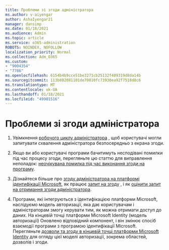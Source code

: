 ```yaml
---
title: Проблеми зі згоди адміністратора
ms.author: v-aiyengar
author: AshaIyengar21
manager: dansimp
ms.date: 01/18/2021
ms.audience: Admin
ms.topic: article
ms.service: o365-administration
ROBOTS: NOINDEX, NOFOLLOW
localization_priority: Normal
ms.collection: Adm_O365
ms.custom:
- "9004354"
- "7786"
ms.openlocfilehash: 6154b4b9cce51be3271cb25132f409319d8da14b
ms.sourcegitcommit: 113b802081101de70810fc73938ea92f7518d8c6
ms.translationtype: MT
ms.contentlocale: uk-UA
ms.lasthandoff: 01/18/2021
ms.locfileid: "49901516"
---
```

# <a name="admin-consent-issues"></a>Проблеми зі згоди адміністратора

1. Увімкнення [робочого циклу адміністратора](https://docs.microsoft.com/azure/active-directory/manage-apps/configure-admin-consent-workflow) , щоб користувачі могли запитувати схвалення адміністратора безпосередньо з екрана згоди.

1. Якщо ви або користувачі програми бачитимуть несподівані помилки під час процесу згоди, перегляньте цю статтю для виправлення неполадок: [неочікувана помилка під час виконання згоди на програму](https://docs.microsoft.com/azure/active-directory/manage-apps/application-sign-in-unexpected-user-consent-error).

1. Дізнайтеся більше про [згоду адміністратора на платформі ідентифікації Microsoft](https://docs.microsoft.com/azure/active-directory/develop/v2-admin-consent), як працює [запит на згоду](https://docs.microsoft.com/azure/active-directory/develop/v2-admin-consent) , і як [оцінити запит на отримання згоди адміністратора](https://docs.microsoft.com/azure/active-directory/manage-apps/manage-consent-requests#evaluating-a-request-for-tenant-wide-admin-consent).

1. Програми, які інтегруються з ідентифікацією платформи Microsoft, наслідуємо модель авторизації, яка дає користувачам і адміністраторам змогу керувати тим, як можна отримати доступ до даних. На кінцевій точці платформи Microsoft Identity (модель авторизації) Оновлено відповідний компонент, і він змінює спосіб взаємодії програми з програмою ідентифікації Microsoft. Перегляньте [дозволи та згоду в кінцевій точці платформи Microsoft Identity](https://docs.microsoft.com/azure/active-directory/manage-apps/manage-consent-requests#evaluating-a-request-for-tenant-wide-admin-consent) для огляду цієї моделі авторизації, зокрема областей, дозволів і згоди.